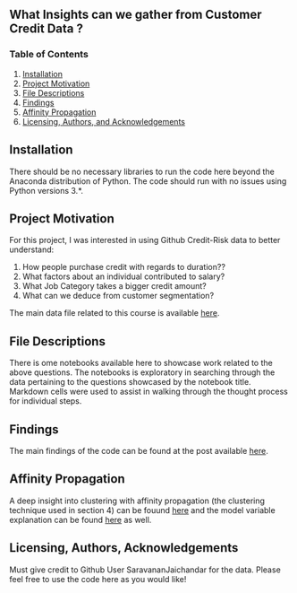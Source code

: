## What Insights can we gather from Customer Credit Data ?

### Table of Contents

1. [Installation](#installation)
2. [Project Motivation](#motivation)
3. [File Descriptions](#files)
4. [Findings](#find)
5. [Affinity Propagation](#propagation)
6. [Licensing, Authors, and Acknowledgements](#licensing)

## Installation <a name="installation"></a>

There should be no necessary libraries to run the code here beyond the Anaconda distribution of Python.  The code should run with no issues using Python versions 3.*.

## Project Motivation<a name="motivation"></a>

For this project, I was interested in using Github Credit-Risk data to better understand:

1. How people purchase credit with regards to duration??
2. What factors about an individual contributed to salary?
3. What Job Category takes a bigger credit amount?
4. What can we deduce from customer segmentation?

The main data file related to this course is available [here](https://raw.githubusercontent.com/SaravananJaichandar/Credit-Risk-Model/master/german_credit_data.csv).

## File Descriptions <a name="files"></a>

There is ome notebooks available here to showcase work related to the above questions.  The notebooks is exploratory in searching through the data pertaining to the questions showcased by the notebook title.  Markdown cells were used to assist in walking through the thought process for individual steps.  

## Findings<a name="find"></a>

The main findings of the code can be found at the post available [here](https://medium.com/@josh_2774/how-do-you-become-a-developer-5ef1c1c68711).

## Affinity Propagation<a name="propagation"></a>

A deep insight into clustering with affinity propagation (the clustering technique used in section 4) can be fouund [here](https://www.toptal.com/machine-learning/clustering-algorithms) and the model variable explanation can be found [here](https://scikit-learn.org/stable/modules/generated/sklearn.cluster.AffinityPropagation.html) as well.

## Licensing, Authors, Acknowledgements<a name="licensing"></a>
Must give credit to Github User SaravananJaichandar for the data. Please feel free to use the code here as you would like! 

